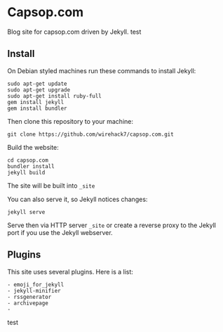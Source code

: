 # Capsop.com
Blog site for capsop.com driven by Jekyll. test

## Install
On Debian styled machines run these commands to install Jekyll:

	sudo apt-get update
	sudo apt-get upgrade
	sudo apt-get install ruby-full
	gem install jekyll
	gem install bundler

Then clone this repository to your machine:

	git clone https://github.com/wirehack7/capsop.com.git

Build the website:

	cd capsop.com
	bundler install
	jekyll build

The site will be built into ```_site```

You can also serve it, so Jekyll notices changes:

	jekyll serve

Serve then via HTTP server ```_site``` or create a reverse proxy to the Jekyll port if you use the Jekyll webserver.

## Plugins

This site uses several plugins. Here is a list:

	- emoji_for_jekyll
	- jekyll-minifier
	- rssgenerator
	- archivepage
	- 
test